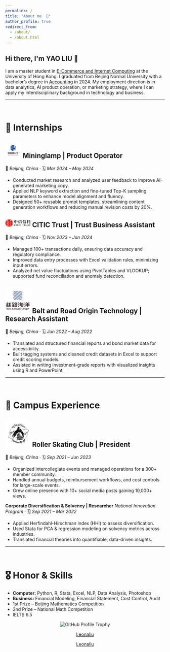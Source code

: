 ```yaml
---
permalink: /
title: "About me  🐝"
author_profile: true
redirect_from: 
  - /about/
  - /about.html
---
```



## Hi there, I'm YAO LIU 👋
I am a master student in [E-Commerce and Internet Computing](https://www.ecom-icom.hku.hk/) at the University of Hong Kong. I graduated from Beijing Normal University with a bachelor’s degree in [Accounting](https://bs.bnu.edu.cn/) in 2024.
My employment direction is in data analytics, AI product operation, or marketing strategy, where I can apply my interdisciplinary background in technology and business.

------

<br/>

# 💼 Internships
## <img src="images/mininglamp_logo.png" alt="Mininglamp" width="10% "/>  Mininglamp  |  Product Operator  
📍 *Beijing, China* ‧ 🗓️ *Mar 2024 – May 2024*

- Conducted market research and analyzed user feedback to improve AI-generated marketing copy.
- Applied NLP keyword extraction and fine-tuned Top-K sampling parameters to enhance model alignment and fluency.
- Designed 50+ reusable prompt templates, streamlining content generation workflows and reducing manual revision costs by 20%.

## <img src="images/citic_trust_logo.png" alt="CITIC Trust Logo" width="80"/>  CITIC Trust  |  Trust Business Assistant

📍 *Beijing, China* ‧ 🗓️ *Nov 2023 – Jan 2024*
- Managed 100+ transactions daily, ensuring data accuracy and regulatory compliance.
- Improved data entry processes with Excel validation rules, minimizing input errors.
- Analyzed net value fluctuations using PivotTables and VLOOKUP; supported fund reconciliation and anomaly detection.

## <img src="images/belt_road_logo.png" alt="Belt and Road Origin Technology Logo" width="80"/>  Belt and Road Origin Technology  |  Research Assistant

📍 *Beijing, China* ‧ 🗓️ *Jun 2022 – Aug 2022*

- Translated and structured financial reports and bond market data for accessibility.
- Built tagging systems and cleaned credit datasets in Excel to support credit scoring models.
- Assisted in writing investment-grade reports with visualized insights using R and PowerPoint.


------

<br/>

📝 Campus Experience
===
## <img src="images/roller_skating_club_logo.png" alt="Roller Skating Club Logo" width="80"/>  Roller Skating Club  | President
📍 *Beijing, China* ‧ 🗓️ *Sep 2021 – Jun 2023*

- Organized intercollegiate events and managed operations for a 300+ member community.
- Handled annual budgets, reimbursement workflows, and cost controls for large-scale events.
- Grew online presence with 10+ social media posts gaining 10,000+ views.


**Corporate Diversification & Solvency | Researcher**
*National Innovation Program* · 🗓️ *Sep 2021 – Mar 2022*
- Applied Herfindahl-Hirschman Index (HHI) to assess diversification.
- Used Stata for PCA & regression modeling on solvency metrics across industries.
- Translated financial theories into quantifiable, data-driven insights.

------

<br/>

🎖️ Honor & Skills
======

* **Computer:** Python, R, Stata, Excel, NLP, Data Analysis, Photoshop  
* **Business:** Financial Modeling, Financial Statement, Cost Control, Audit  
*  1st Prize – Beijing Mathematics Competition  
*  2nd Prize – National Math Competition  
*  IELTS 6.5


<div align="center">
  <img width="50" src="https://user-images.githubusercontent.com/6661165/91657958-61b4fd00-eb00-11ea-9def-dc7ef5367e34.png"  alt="GitHub Profile Trophy"/>
</div>
<div align="center">

  <span class="fab fa-github"></span> [Leonaliu](https://github.com/Leonaylau)

  <a href="https://github.com/Leonaylau" target="_blank">
  <span class="fab fa-github"></span> Leonaliu
</a>


